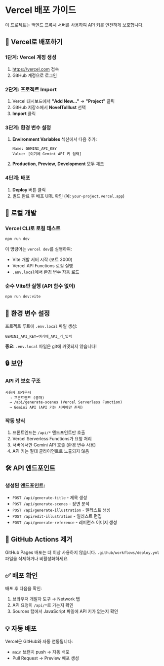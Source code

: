 # Vercel 배포 가이드

이 프로젝트는 백엔드 프록시 서버를 사용하여 API 키를 안전하게 보호합니다.

## 🚀 Vercel로 배포하기

### 1단계: Vercel 계정 생성
1. https://vercel.com 접속
2. GitHub 계정으로 로그인

### 2단계: 프로젝트 Import
1. Vercel 대시보드에서 **"Add New..."** → **"Project"** 클릭
2. GitHub 저장소에서 **NovelToIllust** 선택
3. **Import** 클릭

### 3단계: 환경 변수 설정
1. **Environment Variables** 섹션에서 다음 추가:
   ```
   Name: GEMINI_API_KEY
   Value: [여기에 Gemini API 키 입력]
   ```
2. **Production**, **Preview**, **Development** 모두 체크

### 4단계: 배포
1. **Deploy** 버튼 클릭
2. 빌드 완료 후 배포 URL 확인 (예: `your-project.vercel.app`)

## 🔧 로컬 개발

### Vercel CLI로 로컬 테스트
```bash
npm run dev
```

이 명령어는 `vercel dev`를 실행하여:
- Vite 개발 서버 시작 (포트 3000)
- Vercel API Functions 로컬 실행
- `.env.local`에서 환경 변수 자동 로드

### 순수 Vite만 실행 (API 함수 없이)
```bash
npm run dev:vite
```

## 📝 환경 변수 설정

프로젝트 루트에 `.env.local` 파일 생성:
```
GEMINI_API_KEY=여기에_API_키_입력
```

**중요**: `.env.local` 파일은 git에 커밋되지 않습니다!

## 🔒 보안

### API 키 보호 구조
```
사용자 브라우저
  → 프론트엔드 (공개)
  → /api/generate-scenes (Vercel Serverless Function)
  → Gemini API (API 키는 서버에만 존재)
```

### 작동 방식
1. 프론트엔드는 `/api/*` 엔드포인트만 호출
2. Vercel Serverless Functions가 요청 처리
3. 서버에서만 Gemini API 호출 (환경 변수 사용)
4. API 키는 절대 클라이언트로 노출되지 않음

## 🛠️ API 엔드포인트

### 생성된 엔드포인트:
- `POST /api/generate-title` - 제목 생성
- `POST /api/generate-scenes` - 장면 분석
- `POST /api/generate-illustration` - 일러스트 생성
- `POST /api/edit-illustration` - 일러스트 편집
- `POST /api/generate-reference` - 레퍼런스 이미지 생성

## 🔄 GitHub Actions 제거

GitHub Pages 배포는 더 이상 사용하지 않습니다.
`.github/workflows/deploy.yml` 파일을 삭제하거나 비활성화하세요.

## ✅ 배포 확인

배포 후 다음을 확인:
1. 브라우저 개발자 도구 → Network 탭
2. API 요청이 `/api/*`로 가는지 확인
3. Sources 탭에서 JavaScript 파일에 API 키가 없는지 확인

## 💡 자동 배포

Vercel은 GitHub와 자동 연동됩니다:
- `main` 브랜치 push → 자동 배포
- Pull Request → Preview 배포 생성
